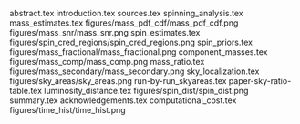 abstract.tex
introduction.tex
sources.tex
spinning_analysis.tex
mass_estimates.tex
figures/mass_pdf_cdf/mass_pdf_cdf.png
figures/mass_snr/mass_snr.png
spin_estimates.tex
figures/spin_cred_regions/spin_cred_regions.png
spin_priors.tex
figures/mass_fractional/mass_fractional.png
component_masses.tex
figures/mass_comp/mass_comp.png
mass_ratio.tex
figures/mass_secondary/mass_secondary.png
sky_localization.tex
figures/sky_areas/sky_areas.png
run-by-run_skyareas.tex
paper-sky-ratio-table.tex
luminosity_distance.tex
figures/spin_dist/spin_dist.png
summary.tex
acknowledgements.tex
computational_cost.tex
figures/time_hist/time_hist.png
